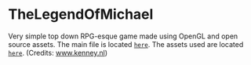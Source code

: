 # TheLegendOfMichael

Very simple top down RPG-esque game made using OpenGL and open source assets.
The main file is located [`here`](https://github.com/NehKundalia/TheLegendOfMichael/blob/f9eb723a0bcd9768acb4ee119c62108cf481ab74/final_project/NYUCodebase/NYUCodebase/main.cpp).
The assets used are located [`here`](/final_project/NYUCodebase/NYUCodebase/assets). (Credits: www.kenney.nl)
